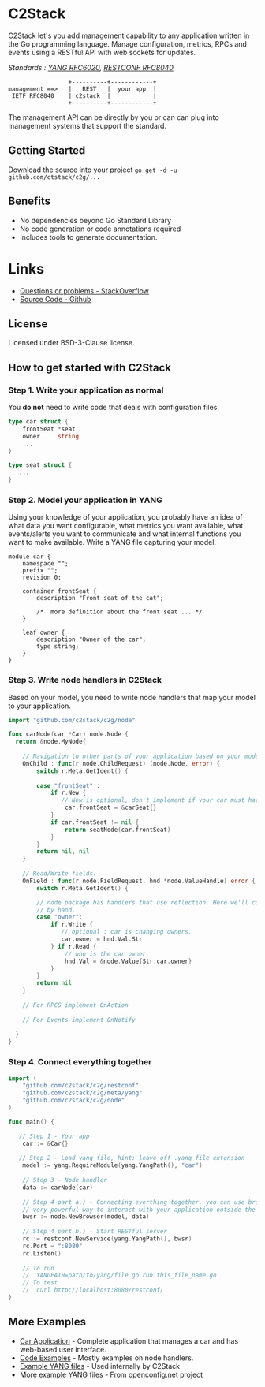 # C2Stack
C2Stack let's you add management capability to any application written in the Go programming language. Manage configuration, metrics, RPCs and events using a RESTful API with web sockets for updates. 

*Standards : [YANG RFC6020](http://tools.ietf.org/html/rfc6020), [RESTCONF RFC8040](https://tools.ietf.org/html/rfc8040)*

```
                 +----------+------------+
management ==>   |   REST   |  your app  |  
 IETF RFC8040    | c2stack  |            |
                 +----------+------------+
```

The management API can be directly by you or can can plug into management systems that support the standard.


## Getting Started

Download the source into your project 
 `go get -d -u github.com/ctstack/c2g/...`
 
## Benefits
* No dependencies beyond Go Standard Library
* No code generation or code annotations required
* Includes tools to generate documentation.

# Links

* [Questions or problems - StackOverflow](https://stackoverflow.com/questions/ask?tags=c2stack)
* [Source Code - Github](https://github.com/c2stack/c2g)

## License
Licensed under BSD-3-Clause license.

## How to get started with C2Stack

### Step 1. Write your application as normal
You **do not** need to write code that deals with configuration files.

```go
type car struct {
	frontSeat *seat
	owner     string
	...
}

type seat struct {
   ...
}
```

### Step 2. Model your application in YANG
Using your knowledge of your application, you probably have an idea of what data you want configurable, what metrics you want available, what events/alerts you want to communicate and what internal functions you want to make available.  Write a YANG file capturing your model. 

```
module car {
	namespace "";
	prefix "";
	revision 0;
	
	container frontSeat {
		description "Front seat of the cat";
		
		/*  more definition about the front seat ... */
	}	
	
	leaf owner { 
		description "Owner of the car";
		type string; 
	}
}
```
 
### Step 3. Write node handlers in C2Stack
Based on your model, you need to write node handlers that map your model to your application.  

```go
import "github.com/c2stack/c2g/node"

func carNode(car *Car) node.Node {
  return &node.MyNode{
  
    // Navigation to other parts of your application based on your model
    OnChild : func(r node.ChildRequest) (node.Node, error) {
    	switch r.Meta.GetIdent() {
    	
    	case "frontSeat" :
    		if r.New {
    		   // New is optional, don't implement if your car must have seats
    			car.frontSeat = &carSeat{}
    		}
    		if car.frontSeat != nil {	
    			return seatNode(car.frontSeat)
    		}
    	}
    	return nil, nil
    }
    
    // Read/Write fields.  
    OnField : func(r node.FieldRequest, hnd *node.ValueHandle) error {
    	switch r.Meta.GetIdent() {

    	// node package has handlers that use reflection. Here we'll code this
    	// by hand.
    	case "owner":
    		if r.Write {
    		   // optional : car is changing owners.
    		   car.owner = hnd.Val.Str
    		} if r.Read {
    			// who is the car owner
    			hnd.Val = &node.Value{Str:car.owner}
    		}
    	}
    	return nil
    } 
    
    // For RPCS implement OnAction
    
    // For Events implement OnNotify
    
  }
}
```

### Step 4. Connect everything together

```go
import (
	"github.com/c2stack/c2g/restconf"
	"github.com/c2stack/c2g/meta/yang"
	"github.com/c2stack/c2g/node"
)

func main() {

   // Step 1 - Your app
	car := &Car{}
	
   // Step 2 - Load yang file, hint: leave off .yang file extension
	model := yang.RequireModule(yang.YangPath(), "car")
	
	// Step 3 - Node handler
	data := carNode(car)
	
	// Step 4 part a.) - Connecting everthing together. you can use browser object as a 
	// very powerful way to interact with your application outside the REST api
	bwsr := node.NewBrowser(model, data)	
	
	// Step 4 part b.) - Start RESTful server
	rc := restconf.NewService(yang.YangPath(), bwsr)
	rc.Port = ":8080"
	rc.Listen()
	
	// To run
	//  YANGPATH=path/to/yang/file go run this_file_name.go
	// To test
	//  curl http://localhost:8080/restconf/
}
``` 

## More Examples
* [Car Application](https://github.com/c2stack/c2g/blob/master/examples/car/main.go) - Complete application that manages a car and has web-based user interface.
* [Code Examples](https://godoc.org/github.com/c2stack/c2g/examples) - Mostly examples on node handlers.
* [Example YANG files](https://github.com/c2stack/c2g/tree/master/yang) - Used internally by C2Stack
* [More example YANG files](https://github.com/openconfig/public/tree/master/release/models) - From openconfig.net project